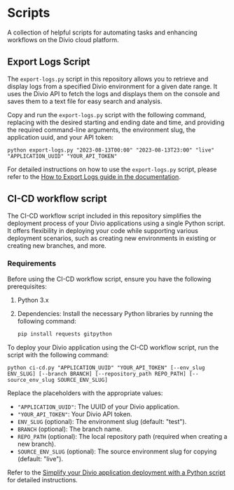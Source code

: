 # Scripts

A collection of helpful scripts for automating tasks and enhancing workflows on the Divio cloud platform.

## Export Logs Script

The `export-logs.py` script in this repository allows you to retrieve and display logs from a specified Divio environment for a given
 date range. It uses the Divio API to fetch the logs and displays them on the console and saves them to a text file for easy search 
and analysis.

Copy and run the `export-logs.py` script with the following command, replacing with the desired starting and ending date and time, and
 providing the required command-line arguments, the environment slug, the application uuid, and your API token:

`python export-logs.py "2023-08-13T00:00" "2023-08-13T23:00" "live" "APPLICATION_UUID" "YOUR_API_TOKEN"`

For detailed instructions on how to use the `export-logs.py` script, please refer to the [How to Export Logs guide in the documentation](https://docs.divio.com/en/latest/how-to/export-logs/). 


## CI-CD workflow script

The CI-CD workflow script included in this repository simplifies the deployment process of your Divio applications using a single Python script. It offers flexibility in deploying your code while supporting various deployment scenarios, such as creating new environments in existing or creating new branches, and more.

### Requirements

Before using the CI-CD workflow script, ensure you have the following prerequisites:

1. Python 3.x

2. Dependencies: Install the necessary Python libraries by running the following command:

   ```bash
   pip install requests gitpython

To deploy your Divio application using the CI-CD workflow script, run the script with the following command:

`python ci-cd.py "APPLICATION_UUID" "YOUR_API_TOKEN" [--env_slug ENV_SLUG] [--branch BRANCH] [--repository_path REPO_PATH] [--source_env_slug SOURCE_ENV_SLUG]`

Replace the placeholders with the appropriate values:

* `"APPLICATION_UUID"`: The UUID of your Divio application.
* `"YOUR_API_TOKEN"`: Your Divio API token.
* `ENV_SLUG` (optional): The environment slug (default: "test").
* `BRANCH` (optional): The branch name.
* `REPO_PATH` (optional): The local repository path (required when creating a new branch).
* `SOURCE_ENV_SLUG` (optional): The source environment slug for copying (default: "live").

Refer to the [Simplify your Divio application deployment with a Python script](https://docs.divio.com/en/latest/how-to/ci-cd/) for detailed instructions.
